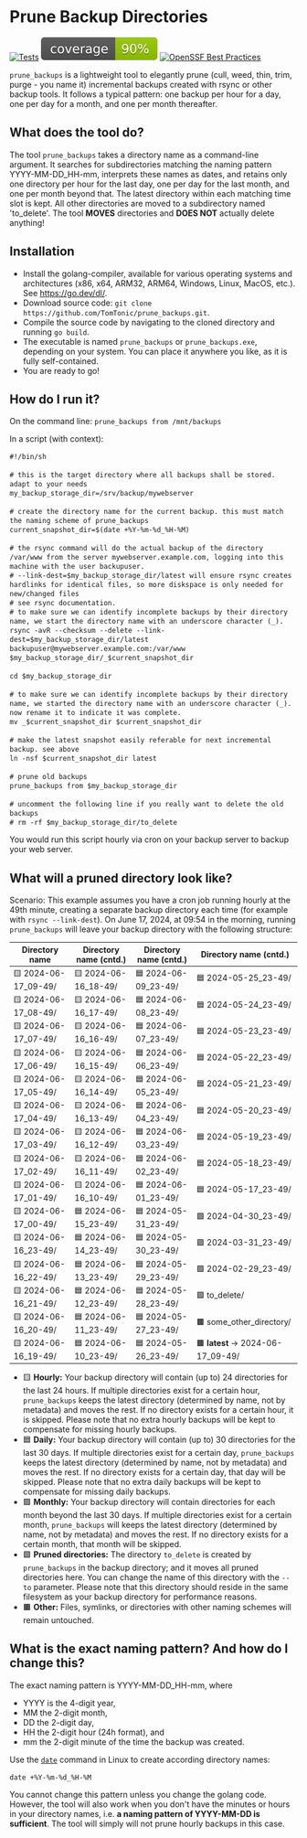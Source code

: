 # Prune Backup Directories

[![Tests](https://github.com/TomTonic/prune_backups/actions/workflows/coverage.yml/badge.svg?branch=main)](https://github.com/TomTonic/prune_backups/actions/workflows/coverage.yml)
![Coverage](https://raw.githubusercontent.com/TomTonic/prune_backups/badges/.badges/main/coverage.svg)
[![OpenSSF Best Practices](https://www.bestpractices.dev/projects/9890/badge)](https://www.bestpractices.dev/projects/9890)

`prune_backups` is a lightweight tool to elegantly prune (cull, weed, thin, trim, purge - you name it) incremental backups created with rsync or other backup tools. It follows a typical pattern: one backup per hour for a day, one per day for a month, and one per month thereafter.

## What does the tool do?

The tool `prune_backups` takes a directory name as a command-line argument. It searches for subdirectories matching the naming pattern YYYY-MM-DD_HH-mm, interprets these names as dates, and retains only one directory per hour for the last day, one per day for the last month, and one per month beyond that. The latest directory within each matching time slot is kept. All other directories are moved to a subdirectory named 'to_delete'. The tool **MOVES** directories and **DOES NOT** actually delete anything!

## Installation

* Install the golang-compiler, available for various operating systems and architectures (x86, x64, ARM32, ARM64, Windows, Linux, MacOS, etc.). See <https://go.dev/dl/>.
* Download source code: `git clone https://github.com/TomTonic/prune_backups.git`.
* Compile the source code by navigating to the cloned directory and running `go build`.
* The executable is named `prune_backups` or `prune_backups.exe`, depending on your system. You can place it anywhere you like, as it is fully self-contained.
* You are ready to go!

## How do I run it?

On the command line: `prune_backups from /mnt/backups`

In a script (with context):

```Shell
#!/bin/sh

# this is the target directory where all backups shall be stored. adapt to your needs
my_backup_storage_dir=/srv/backup/mywebserver

# create the directory name for the current backup. this must match the naming scheme of prune_backups
current_snapshot_dir=$(date +%Y-%m-%d_%H-%M)

# the rsync command will do the actual backup of the directory /var/www from the server mywebserver.example.com, logging into this machine with the user backupuser.
# --link-dest=$my_backup_storage_dir/latest will ensure rsync creates hardlinks for identical files, so more diskspace is only needed for new/changed files
# see rsync documentation.
# to make sure we can identify incomplete backups by their directory name, we start the directory name with an underscore character (_).
rsync -avR --checksum --delete --link-dest=$my_backup_storage_dir/latest backupuser@mywebserver.example.com:/var/www $my_backup_storage_dir/_$current_snapshot_dir

cd $my_backup_storage_dir

# to make sure we can identify incomplete backups by their directory name, we started the directory name with an underscore character (_). now rename it to indicate it was complete.
mv _$current_snapshot_dir $current_snapshot_dir

# make the latest snapshot easily referable for next incremental backup. see above
ln -nsf $current_snapshot_dir latest

# prune old backups
prune_backups from $my_backup_storage_dir

# uncomment the following line if you really want to delete the old backups
# rm -rf $my_backup_storage_dir/to_delete
```

You would run this script hourly via cron on your backup server to backup your web server.

## What will a pruned directory look like?

Scenario: This example assumes you have a cron job running hourly at the 49th minute, creating a separate backup directory each time (for example with `rsync --link-dest`). On June 17, 2024, at 09:54 in the morning, running `prune_backups` will leave your backup directory with the following structure:

| Directory name      | Directory name (cntd.)      | Directory name (cntd.)      | Directory name (cntd.)      |
|---------------------|---------------------|---------------------|---------------------|
| 🟨 2024-06-17_09-49/ | 🟨 2024-06-16_18-49/ | 🟦 2024-06-09_23-49/ | 🟦 2024-05-25_23-49/ |
| 🟨 2024-06-17_08-49/ | 🟨 2024-06-16_17-49/ | 🟦 2024-06-08_23-49/ | 🟦 2024-05-24_23-49/ |
| 🟨 2024-06-17_07-49/ | 🟨 2024-06-16_16-49/ | 🟦 2024-06-07_23-49/ | 🟦 2024-05-23_23-49/ |
| 🟨 2024-06-17_06-49/ | 🟨 2024-06-16_15-49/ | 🟦 2024-06-06_23-49/ | 🟦 2024-05-22_23-49/ |
| 🟨 2024-06-17_05-49/ | 🟨 2024-06-16_14-49/ | 🟦 2024-06-05_23-49/ | 🟦 2024-05-21_23-49/ |
| 🟨 2024-06-17_04-49/ | 🟨 2024-06-16_13-49/ | 🟦 2024-06-04_23-49/ | 🟦 2024-05-20_23-49/ |
| 🟨 2024-06-17_03-49/ | 🟨 2024-06-16_12-49/ | 🟦 2024-06-03_23-49/ | 🟦 2024-05-19_23-49/ |
| 🟨 2024-06-17_02-49/ | 🟨 2024-06-16_11-49/ | 🟦 2024-06-02_23-49/ | 🟦 2024-05-18_23-49/ |
| 🟨 2024-06-17_01-49/ | 🟨 2024-06-16_10-49/ | 🟦 2024-06-01_23-49/ | 🟦 2024-05-17_23-49/ |
| 🟨 2024-06-17_00-49/ | 🟦 2024-06-15_23-49/ | 🟦 2024-05-31_23-49/ | 🟩 2024-04-30_23-49/ |
| 🟨 2024-06-16_23-49/ | 🟦 2024-06-14_23-49/ | 🟦 2024-05-30_23-49/ | 🟩 2024-03-31_23-49/ |
| 🟨 2024-06-16_22-49/ | 🟦 2024-06-13_23-49/ | 🟦 2024-05-29_23-49/ | 🟩 2024-02-29_23-49/ |
| 🟨 2024-06-16_21-49/ | 🟦 2024-06-12_23-49/ | 🟦 2024-05-28_23-49/ | 🟪 to_delete/ |
| 🟨 2024-06-16_20-49/ | 🟦 2024-06-11_23-49/ | 🟦 2024-05-27_23-49/ | 🟫 some_other_directory/|
| 🟨 2024-06-16_19-49/ | 🟦 2024-06-10_23-49/ | 🟦 2024-05-26_23-49/ | 🟫 **latest** -> 2024-06-17_09-49/|

* 🟨 **Hourly:** Your backup directory will contain (up to) 24 directories for the last 24 hours. If multiple directories exist for a certain hour, `prune_backups` keeps the latest directory (determined by name, not by metadata) and moves the rest. If no directory exists for a certain hour, it is skipped. Please note that no extra hourly backups will be kept to compensate for missing hourly backups.
* 🟦 **Daily:** Your backup directory will contain (up to) 30 directories for the last 30 days. If multiple directories exist for a certain day, `prune_backups` keeps the latest directory (determined by name, not by metadata) and moves the rest. If no directory exists for a certain day, that day will be skipped. Please note that no extra daily backups will be kept to compensate for missing daily backups.
* 🟩 **Monthly:** Your backup directory will contain directories for each month beyond the last 30 days. If multiple directories exist for a certain month, `prune_backups` will keeps the latest directory (determined by name, not by metadata) and moves the rest. If no directory exists for a certain month, that month will be skipped.
* 🟪 **Pruned directories:** The directory `to_delete` is created by `prune_backups` in the backup directory; and it moves all pruned directories here. You can change the name of this directory with the `--to` parameter. Please note that this directory should reside in the same filesystem as your backup directory for performance reasons.
* 🟫 **Other:** Files, symlinks, or directories with other naming schemes will remain untouched.

## What is the exact naming pattern? And how do I change this?

The exact naming pattern is YYYY-MM-DD_HH-mm, where

* YYYY is the 4-digit year,
* MM the 2-digit month,
* DD the 2-digit day,
* HH the 2-digit hour (24h format), and
* mm the 2-digit minute of the time the backup was created.

Use the [`date`](https://man7.org/linux/man-pages/man1/date.1.html) command in Linux to create according directory names:

```Shell
date +%Y-%m-%d_%H-%M
```

You cannot change this pattern unless you change the golang code. However, the tool will also work when you don't have the minutes or hours in your directory names, i.e. **a naming pattern of YYYY-MM-DD is sufficient**. The tool will simply will not prune hourly backups in this case.
